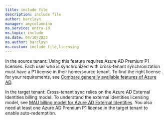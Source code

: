 ```yaml
---
title: include file
description: include file
author: barclayn
manager: amycolannino
ms.service: entra-id
ms.topic: include
ms.date: 04/10/2023
ms.author: barclayn
ms.custom: include file,licensing
---
```


In the source tenant: Using this feature requires Azure AD Premium P1 licenses. Each user who is synchronized with cross-tenant synchronization must have a P1 license in their home/source tenant. To find the right license for your requirements, see [Compare generally available features of Azure AD](https://www.microsoft.com/security/business/identity-access-management/azure-ad-pricing).

In the target tenant: Cross-tenant sync relies on the Azure AD External Identities billing model. To understand the external identities licensing model, see [MAU billing model for Azure AD External Identities](~/external-id/external-identities-pricing.md). You also need at least one Azure AD Premium P1 license in the target tenant to enable auto-redemption.